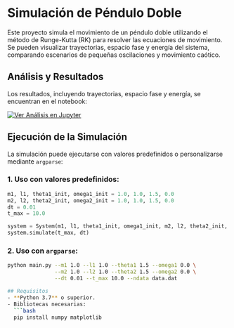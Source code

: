 # Simulación de Péndulo Doble

Este proyecto simula el movimiento de un péndulo doble utilizando el método de Runge-Kutta (RK) para resolver las ecuaciones de movimiento. Se pueden visualizar trayectorias, espacio fase y energía del sistema, comparando escenarios de pequeñas oscilaciones y movimiento caótico.


## Análisis y Resultados
Los resultados, incluyendo trayectorias, espacio fase y energía, se encuentran en el notebook:

[![Ver Análisis en Jupyter](https://nbviewer.jupyter.org/github/usuario/repositorio/blob/main/double_pendulum_analysis.ipynb)](https://nbviewer.jupyter.org/github/isaultirado77/double-pendulum/blob/main/double_pendulum_analysis.ipynb)

## Ejecución de la Simulación

La simulación puede ejecutarse con valores predefinidos o personalizarse mediante `argparse`:

### 1. Uso con valores predefinidos:
```python
m1, l1, theta1_init, omega1_init = 1.0, 1.0, 1.5, 0.0
m2, l2, theta2_init, omega2_init = 1.0, 1.0, 1.5, 0.0
dt = 0.01
t_max = 10.0

system = System(m1, l1, theta1_init, omega1_init, m2, l2, theta2_init, omega2_init)
system.simulate(t_max, dt)
```

### 2. Uso con `argparse`:
```bash
python main.py --m1 1.0 --l1 1.0 --theta1 1.5 --omega1 0.0 \
               --m2 1.0 --l2 1.0 --theta2 1.5 --omega2 0.0 \
               --dt 0.01 --t_max 10.0 --ndata data.dat

## Requisitos
- **Python 3.7** o superior.
- Bibliotecas necesarias:
  ```bash
  pip install numpy matplotlib
  ```